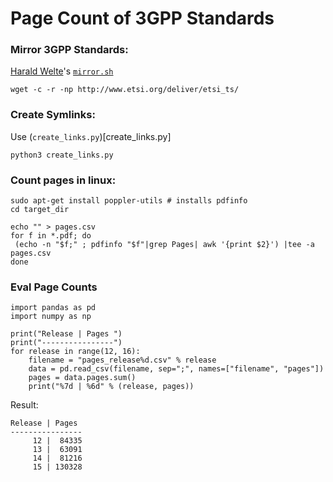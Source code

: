 # Page Count of 3GPP Standards


### Mirror 3GPP Standards:

[Harald Welte](https://laforge.gnumonks.org)'s [`mirror.sh`](http://git.osmocom.org/3gpp-etsi-pdf-links/plain/mirror.sh)
```
wget -c -r -np http://www.etsi.org/deliver/etsi_ts/
```


### Create Symlinks:

Use (`create_links.py`)[create_links.py]

```
python3 create_links.py
```


### Count pages in linux:
```
sudo apt-get install poppler-utils # installs pdfinfo
cd target_dir

echo "" > pages.csv
for f in *.pdf; do 
 (echo -n "$f;" ; pdfinfo "$f"|grep Pages| awk '{print $2}') |tee -a pages.csv
done
```

### Eval Page Counts


```
import pandas as pd
import numpy as np

print("Release | Pages ")
print("----------------")
for release in range(12, 16):
    filename = "pages_release%d.csv" % release
    data = pd.read_csv(filename, sep=";", names=["filename", "pages"])
    pages = data.pages.sum()
    print("%7d | %6d" % (release, pages))

```

Result:
```
Release | Pages 
----------------
     12 |  84335
     13 |  63091
     14 |  81216
     15 | 130328
 ```